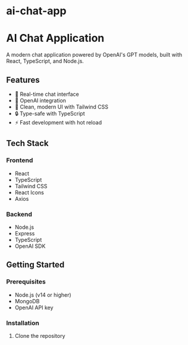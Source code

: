 # ai-chat-app

# AI Chat Application

A modern chat application powered by OpenAI's GPT models, built with React, TypeScript, and Node.js.

## Features

- 💬 Real-time chat interface
- 🤖 OpenAI integration
- 🎨 Clean, modern UI with Tailwind CSS
- 🔒 Type-safe with TypeScript
- ⚡ Fast development with hot reload

## Tech Stack

### Frontend

- React
- TypeScript
- Tailwind CSS
- React Icons
- Axios

### Backend

- Node.js
- Express
- TypeScript
- OpenAI SDK

## Getting Started

### Prerequisites

- Node.js (v14 or higher)
- MongoDB
- OpenAI API key

### Installation

1. Clone the repository
